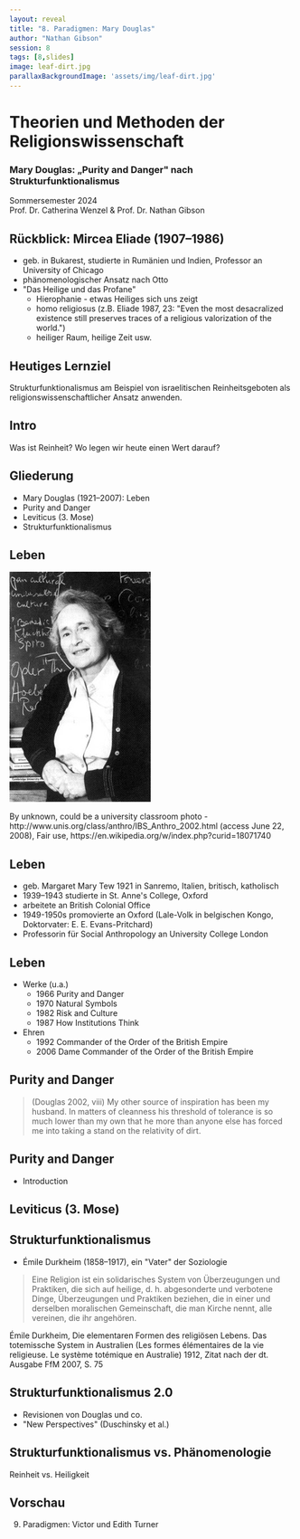 ```yaml
---
layout: reveal
title: "8. Paradigmen: Mary Douglas"
author: "Nathan Gibson"
session: 8
tags: [8,slides]
image: leaf-dirt.jpg
parallaxBackgroundImage: 'assets/img/leaf-dirt.jpg'
---
```


# Theorien und Methoden der Religionswissenschaft

### Mary Douglas: „Purity and Danger" nach Strukturfunktionalismus

Sommersemester 2024  
Prof. Dr. Catherina Wenzel & Prof. Dr. Nathan Gibson

## Rückblick: Mircea Eliade (1907–1986)

- geb. in Bukarest, studierte in Rumänien und Indien, Professor an University of Chicago
- phänomenologischer Ansatz nach Otto
- "Das Heilige und das Profane"
  - Hierophanie - etwas Heiliges sich uns zeigt
  - homo religiosus (z.B. Eliade 1987, 23: "Even the most desacralized existence still preserves traces of a religious valorization of the world.")
  - heiliger Raum, heilige Zeit usw.

## Heutiges Lernziel

Strukturfunktionalismus am Beispiel von israelitischen Reinheitsgeboten als religionswissenschaftlicher Ansatz anwenden.

## Intro

Was ist Reinheit? Wo legen wir heute einen Wert darauf?

## Gliederung

- Mary Douglas (1921–2007): Leben
- Purity and Danger
- Leviticus (3. Mose)
- Strukturfunktionalismus

## Leben 

![Mary Douglas](../assets/img/mary-douglas.jpg)

<figcaption>By unknown, could be a university classroom photo - http://www.unis.org/class/anthro/IBS_Anthro_2002.html (access June 22, 2008), Fair use, https://en.wikipedia.org/w/index.php?curid=18071740</figcaption>

## Leben

- geb. Margaret Mary Tew 1921 in Sanremo, Italien, britisch, katholisch
- 1939–1943 studierte in St. Anne's College, Oxford
- arbeitete an British Colonial Office
- 1949-1950s promovierte an Oxford (Lale-Volk in belgischen Kongo, Doktorvater: E. E. Evans-Pritchard)
- Professorin für Social Anthropology an University College London

## Leben

- Werke (u.a.)
  - 1966 Purity and Danger
  - 1970 Natural Symbols
  - 1982 Risk and Culture
  - 1987 How Institutions Think
- Ehren 
  -  1992 Commander of the Order of the British Empire
  -  2006 Dame Commander of the Order of the British Empire

## Purity and Danger

> (Douglas 2002, viii) My other source of inspiration has been my husband. In matters of cleanness his threshold of tolerance is so much lower than my own that he more than anyone else has forced me into taking a stand on the relativity of dirt.

## Purity and Danger

- Introduction 

## Leviticus (3. Mose)

## Strukturfunktionalismus

- Émile Durkheim (1858–1917), ein "Vater" der Soziologie

> Eine Religion ist ein solidarisches System von Überzeugungen und Praktiken, die sich auf heilige, d. h. abgesonderte und verbotene Dinge, Überzeugungen und Praktiken beziehen, die in einer und derselben moralischen Gemeinschaft, die man Kirche nennt, alle vereinen, die ihr angehören.

<figcaption>Émile Durkheim, Die elementaren Formen des religiösen Lebens. Das totemissche System in Australien (Les
formes élémentaires de la vie religieuse. Le système totémique en Australie) 1912, Zitat nach der dt. Ausgabe
FfM 2007, S. 75</figcaption>

## Strukturfunktionalismus 2.0

- Revisionen von Douglas und co.
- "New Perspectives" (Duschinsky et al.)

## Strukturfunktionalismus vs. Phänomenologie

Reinheit vs. Heiligkeit

## Vorschau

9. Paradigmen: Victor und Edith Turner